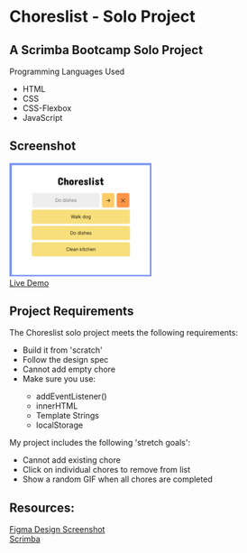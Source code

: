 # Choreslist - Solo Project

## A Scrimba Bootcamp Solo Project
Programming Languages Used
<ul>
<li>HTML</li>
<li>CSS</li>
<li>CSS-Flexbox</li>
<li>JavaScript</li>
</ul>

## Screenshot
 <img src="https://github.com/famanakis/Scrimba/blob/main/m3-solo-choreslist/Choreslist-Screenshot.png" width=50% height=50%><br>
 [Live Demo](https://9tfdev-m3-solo-choreslist.netlify.app/)
 
## Project Requirements
 The Choreslist solo project meets the following requirements:
 <ul>
 <li>Build it from 'scratch'</li>
 <li>Follow the design spec</li>
 <li>Cannot add empty chore</li>
 <li>Make sure you use:</li>
 <ul>
 <li>addEventListener()</li>
 <li>innerHTML</li>
 <li>Template Strings</li>
 <li>localStorage</li>
 </ul>
 </ul>
 
 My project includes the following 'stretch goals':
 <ul>
<li>Cannot add existing chore</li>
<li>Click on individual chores to remove from list</li>
<li>Show a random GIF when all chores are completed</li>
 </ul>
 
## Resources:
 [Figma Design Screenshot](https://github.com/famanakis/Scrimba/blob/main/m3-solo-choreslist/figma-design.png)<br>
 [Scrimba](https://scrimba.com/)

